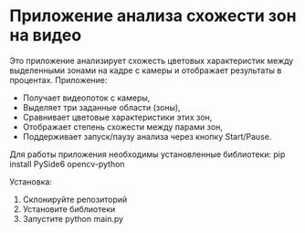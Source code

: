 # Приложение анализа схожести зон на видео

Это приложение анализирует схожесть цветовых характеристик между выделенными зонами на кадре с камеры и отображает результаты в процентах.
Приложение:
- Получает видеопоток с камеры,
- Выделяет три заданные области (зоны),
- Сравнивает цветовые характеристики этих зон,
- Отображает степень схожести между парами зон,
- Поддерживает запуск/паузу анализа через кнопку Start/Pause.

Для работы приложения необходимы установленные библиотеки:
pip install PySide6 opencv-python

Установка:
1. Склонируйте репозиторий
2. Установите библиотеки
3. Запустите python main.py
